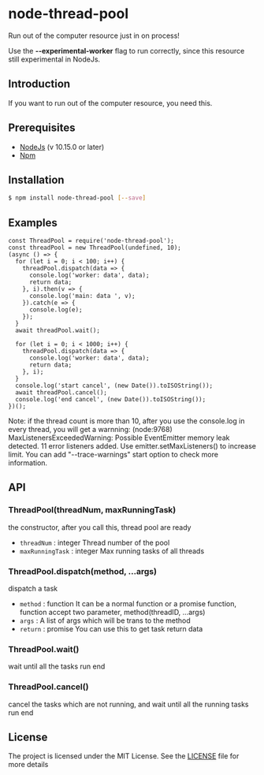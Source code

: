 # node-thread-pool
Run out of the computer resource just in on process!

Use the **--experimental-worker** flag to run correctly, since this resource still experimental in NodeJs.

## Introduction
If you want to run out of the computer resource, you need this.

## Prerequisites
* [NodeJs](https://nodejs.org/en/) (v 10.15.0 or later)
* [Npm](https://www.npmjs.com/)


## Installation

```sh
$ npm install node-thread-pool [--save]
```

## Examples
```
const ThreadPool = require('node-thread-pool');
const threadPool = new ThreadPool(undefined, 10);
(async () => {
  for (let i = 0; i < 100; i++) {
    threadPool.dispatch(data => {
      console.log('worker: data', data);
      return data;
    }, i).then(v => {
      console.log('main: data ', v);
    }).catch(e => {
      console.log(e);
    });
  }
  await threadPool.wait();

  for (let i = 0; i < 1000; i++) {
    threadPool.dispatch(data => {
      console.log('worker: data', data);
      return data;
    }, i);
  }
  console.log('start cancel', (new Date()).toISOString());
  await threadPool.cancel();
  console.log('end cancel', (new Date()).toISOString());
})();
```

Note: if the thread count is more than 10, after you use the console.log in every thread, you will get a warnning: (node:9768) MaxListenersExceededWarning: Possible EventEmitter memory leak detected. 11 error listeners added. Use emitter.setMaxListeners() to increase limit. You can add "--trace-warnings" start option to check more information.
## API

### ThreadPool(threadNum, maxRunningTask)
the constructor, after you call this, thread pool are ready
- `threadNum` :  integer Thread number of the pool
- `maxRunningTask` : integer Max running tasks of all threads

### ThreadPool.dispatch(method, ...args)
dispatch a task
- `method` :  function It can be a normal function or a promise function, function accept two parameter, method(threadID, ...args)
- `args` : A list of args which will be trans to the method
- `return` : promise<any> You can use this to get task return data

### ThreadPool.wait()
wait until all the tasks run end

### ThreadPool.cancel()
cancel the tasks which are not running, and wait until all the running tasks run end

## License

The project is licensed under the MIT License. See the [LICENSE](https://github.com/machenjie/node-thread-pool/blob/master/LICENSE) file for more details
